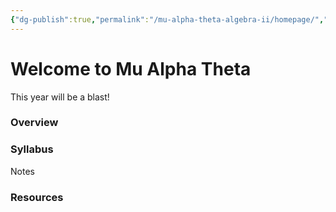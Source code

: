 ```yaml
---
{"dg-publish":true,"permalink":"/mu-alpha-theta-algebra-ii/homepage/","tags":"gardenEntry","dgHomeLink":true,"dgPassFrontmatter":false}
---
```


# Welcome to Mu Alpha Theta
This year will be a blast!

### Overview

### Syllabus
Notes
### Resources
